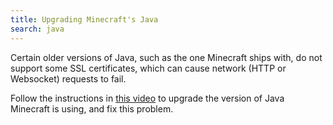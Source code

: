 ```yaml
---
title: Upgrading Minecraft's Java
search: java
---
```

Certain older versions of Java, such as the one Minecraft ships with, do not support some SSL certificates, which can cause network (HTTP or Websocket) requests to fail.

Follow the instructions in [this video]() to upgrade the version of Java Minecraft is using, and fix this problem.
